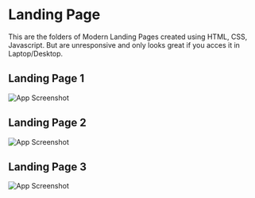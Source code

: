 
# Landing Page

This are the folders of Modern Landing Pages created using HTML, CSS, Javascript. But are unresponsive and only looks great if you acces it in Laptop/Desktop.


## Landing Page 1

![App Screenshot](https://i.postimg.cc/prs20nBt/Screenshot-2024-02-11-135351.png)

## Landing Page 2

![App Screenshot](https://i.postimg.cc/fbQhfKh9/Screenshot-2024-02-11-135809.png)

## Landing Page 3

![App Screenshot](https://i.postimg.cc/02Lg9fjB/Screenshot-2024-02-11-135946.png)

